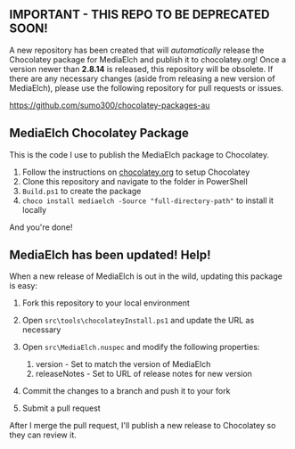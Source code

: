 ## IMPORTANT - THIS REPO TO BE DEPRECATED SOON!

A new repository has been created that will *automatically* release the Chocolatey package for MediaElch and publish it to chocolatey.org!  Once a version newer than **2.8.14** is released, this repository will be obsolete.  If there are any necessary changes (aside from releasing a new version of MediaElch), please use the following repository for pull requests or issues.

https://github.com/sumo300/chocolatey-packages-au

## MediaElch Chocolatey Package

This is the code I use to publish the MediaElch package to Chocolatey. 

 1. Follow the instructions on [chocolatey.org](http://chocolatey.org/) to setup Chocolatey
 2. Clone this repository and navigate to the folder in PowerShell
 3. `Build.ps1` to create the package
 4. `choco install mediaelch -Source "full-directory-path"` to install it locally

And you're done!

## MediaElch has been updated! Help!

When a new release of MediaElch is out in the wild, updating this package is easy:

 1. Fork this repository to your local environment
 2. Open `src\tools\chocolateyInstall.ps1` and update the URL as necessary
 3. Open `src\MediaElch.nuspec` and modify the following properties:
 
    1. version - Set to match the version of MediaElch
    2. releaseNotes - Set to URL of release notes for new version

 4. Commit the changes to a branch and push it to your fork
 5. Submit a pull request

After I merge the pull request, I'll publish a new release to Chocolatey so they can review it.
